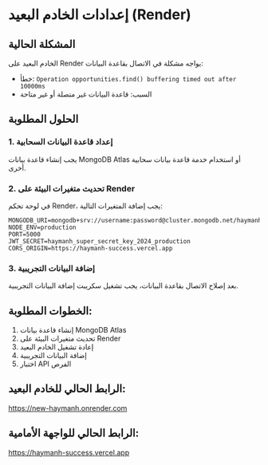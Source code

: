# إعدادات الخادم البعيد (Render)

## المشكلة الحالية
الخادم البعيد على Render يواجه مشكلة في الاتصال بقاعدة البيانات:
- خطأ: `Operation opportunities.find() buffering timed out after 10000ms`
- السبب: قاعدة البيانات غير متصلة أو غير متاحة

## الحلول المطلوبة

### 1. إعداد قاعدة البيانات السحابية
يجب إنشاء قاعدة بيانات MongoDB Atlas أو استخدام خدمة قاعدة بيانات سحابية أخرى.

### 2. تحديث متغيرات البيئة على Render
في لوحة تحكم Render، يجب إضافة المتغيرات التالية:

```
MONGODB_URI=mongodb+srv://username:password@cluster.mongodb.net/haymanh_db
NODE_ENV=production
PORT=5000
JWT_SECRET=haymanh_super_secret_key_2024_production
CORS_ORIGIN=https://haymanh-success.vercel.app
```

### 3. إضافة البيانات التجريبية
بعد إصلاح الاتصال بقاعدة البيانات، يجب تشغيل سكريبت إضافة البيانات التجريبية.

## الخطوات المطلوبة:
1. إنشاء قاعدة بيانات MongoDB Atlas
2. تحديث متغيرات البيئة على Render
3. إعادة تشغيل الخادم البعيد
4. إضافة البيانات التجريبية
5. اختبار API الفرص

## الرابط الحالي للخادم البعيد:
https://new-haymanh.onrender.com

## الرابط الحالي للواجهة الأمامية:
https://haymanh-success.vercel.app

